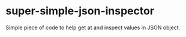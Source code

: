 # super-simple-json-inspector
Simple piece of code to help get at and inspect values in JSON object.


